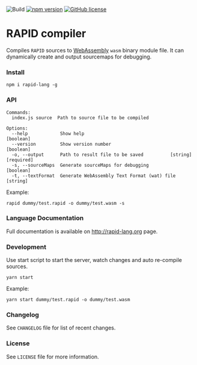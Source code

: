 ![Build](https://github.com/rapidlang/compiler/workflows/Build/badge.svg) [![npm version](https://img.shields.io/npm/v/rapid-lang.svg?style=flat)](https://www.npmjs.com/package/rapid-lang) [![GitHub license](https://img.shields.io/badge/license-MIT-blue.svg)](https://github.com/rapidlang/compiler/blob/master/LICENSE)

# RAPID compiler

Compiles `RAPID` sources to [WebAssembly](https://webassembly.org/) `wasm` binary module file. It can dynamically create and output sourcemaps for debugging.

### Install

`npm i rapid-lang -g`

### API

```
Commands:
  index.js source  Path to source file to be compiled

Options:
  --help            Show help                                          [boolean]
  --version         Show version number                                [boolean]
  -o, --output      Path to result file to be saved          [string] [required]
  -s, --sourceMaps  Generate sourceMaps for debugging                  [boolean]
  -t, --textFormat  Generate WebAssembly Text Format (wat) file         [string]
```

Example:

`rapid dummy/test.rapid -o dummy/test.wasm -s`

### Language Documentation

Full documentation is available on http://rapid-lang.org page.

### Development

Use start script to start the server, watch changes and auto re-compile sources.

`yarn start`

Example:

`yarn start dummy/test.rapid -o dummy/test.wasm`

### Changelog

See `CHANGELOG` file for list of recent changes.

### License

See `LICENSE` file for more information.
